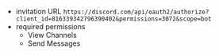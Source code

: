- invitation URL `https://discord.com/api/oauth2/authorize?client_id=816339342796390402&permissions=3072&scope=bot`
- required permissions
  - View Channels
  - Send Messages
